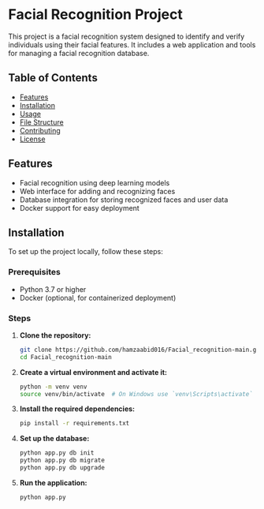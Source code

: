 # Facial Recognition Project

This project is a facial recognition system designed to identify and verify individuals using their facial features. It includes a web application and tools for managing a facial recognition database.

## Table of Contents

- [Features](#features)
- [Installation](#installation)
- [Usage](#usage)
- [File Structure](#file-structure)
- [Contributing](#contributing)
- [License](#license)

## Features

- Facial recognition using deep learning models
- Web interface for adding and recognizing faces
- Database integration for storing recognized faces and user data
- Docker support for easy deployment

## Installation

To set up the project locally, follow these steps:

### Prerequisites

- Python 3.7 or higher
- Docker (optional, for containerized deployment)

### Steps

1. **Clone the repository:**

    ```bash
    git clone https://github.com/hamzaabid016/Facial_recognition-main.git
    cd Facial_recognition-main
    ```

2. **Create a virtual environment and activate it:**

    ```bash
    python -m venv venv
    source venv/bin/activate  # On Windows use `venv\Scripts\activate`
    ```

3. **Install the required dependencies:**

    ```bash
    pip install -r requirements.txt
    ```

4. **Set up the database:**

    ```bash
    python app.py db init
    python app.py db migrate
    python app.py db upgrade
    ```

5. **Run the application:**

    ```bash
    python app.py
    ```


